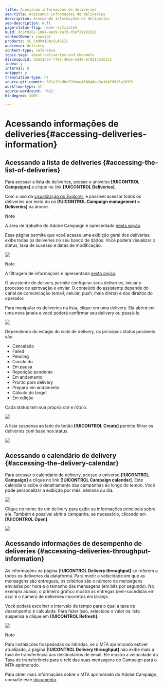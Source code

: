 ```yaml
---
title: Acessando informações de deliveries
seo-title: Acessando informações de deliveries
description: Acessando informações de deliveries
seo-description: null
page-status-flag: never-activated
uuid: dc8f0267-1884-4a39-9a7d-d5ef21932928
contentOwner: sauviat
products: SG_CAMPAIGN/CLASSIC
audience: delivery
content-type: reference
topic-tags: about-deliveries-and-channels
discoiquuid: d2631c67-7781-4baa-b24e-e7921353d131
index: y
internal: n
snippet: y
translation-type: ht
source-git-commit: 631e29bd6e59b8ae46084dee3a1d470916a2032b
workflow-type: ht
source-wordcount: '421'
ht-degree: 100%

---
```



# Acessando informações de deliveries{#accessing-deliveries-information}

## Acessando a lista de deliveries {#accessing-the-list-of-deliveries}

Para acessar a lista de deliveries, acesse o universo **[!UICONTROL Campaigns]** e clique no link **[!UICONTROL Deliveries]**.

Com o uso da [visualização do Explorer](../../platform/using/adobe-campaign-workspace.md#about-adobe-campaign-explorer), é possível acessar todos os deliveries por meio do nó **[!UICONTROL Campaign management > Deliveries]** na árvore.

>[!NOTE]
>
>A área de trabalho do Adobe Campaign é apresentado [nesta seção](../../platform/using/adobe-campaign-workspace.md).

Essa página permite que você acesse uma exibição geral dos deliveries: exibe todas os deliveries no seu banco de dados. Você poderá visualizar o status, taxa de sucesso e datas de modificação.

![](assets/d_ncs_user_filter_interface_delivery01.png)

>[!NOTE]
>
>A filtragem de informações é apresentada [nesta seção](../../platform/using/filtering-options.md).

O assistente de delivery permite configurar seus deliveries, iniciar o processo de aprovação e enviar. O conteúdo do assistente depende do canal de comunicação (email, celular, push, mala direta) e dos direitos do operador.

Para manipular os deliveries na lista, clique em uma delivery. Ela abrirá em uma nova janela e você poderá confirmar seu delivery ou pausá-lo.

![](assets/s_ncs_user_interface_delivery02.png)

Dependendo do estágio do ciclo de delivery, os principais status possíveis são:

* Cancelado
* Failed
* Pending
* Concluído
* Em pausa
* Repetição pendente
* Em andamento
* Pronto para delivery
* Preparo em andamento
* Cálculo do target
* Em edição

Cada status tem sua própria cor e rótulo.

![](assets/s_ncs_user_status_campaigns_120.png)

A lista suspensa ao lado do botão **[!UICONTROL Create]** permite filtrar os deliveries com base nos status.

![](assets/delivery_filter_status.png)

## Acessando o calendário de delivery {#accessing-the-delivery-calendar}

Para acessar o calendário de delivery, acesse o universo **[!UICONTROL Campaign]** e clique no link **[!UICONTROL Campaign calendar]**. Este calendário exibe o detalhamento das campanhas ao longo do tempo. Você pode personalizar a exibição por mês, semana ou dia.

![](assets/s_ncs_user_interface_delivery04.png)

Clique no nome de um delivery para exibir as informações principais sobre ele. Também é possível abrir a campanha, se necessário, clicando em **[!UICONTROL Open]**.

![](assets/s_ncs_user_interface_delivery05.png)

## Acessando informações de desempenho de deliveries {#accessing-deliveries-throughput-information}

As informações na página **[!UICONTROL Delivery throughput]** se referem a todos os deliveries da plataforma. Para medir a velocidade em que as mensagens são entregues, os critérios são o número de mensagens enviadas por hora e o tamanho das mensagens (em bits por segundo). No exemplo abaixo, o primeiro gráfico mostra as entregas bem-sucedidas em azul e o número de deliveires incorretos em laranja.

Você poderá escolher o intervalo de tempo para o qual a taxa de desempenho é calculada. Para fazer isso, selecione o valor na lista suspensa e clique em **[!UICONTROL Refresh]**.

![](assets/s_ncs_user_interface_delivery06.png)

>[!NOTE]
>
>Para instalações hospedadas ou híbridas, se o MTA aprimorado estiver atualizado, a página **[!UICONTROL Delivery throughput]** não exibe mais a taxa de transferência aos destinatários de email. Ele mostra a velocidade da Taxa de transferência para o relé das suas mensagens do Campaign para o MTA aprimorado.
>
>Para obter mais informações sobre o MTA aprimorado do Adobe Campaign, consulte este [documento](https://helpx.adobe.com/campaign/kb/acc-campaign-enhanced-mta.html).